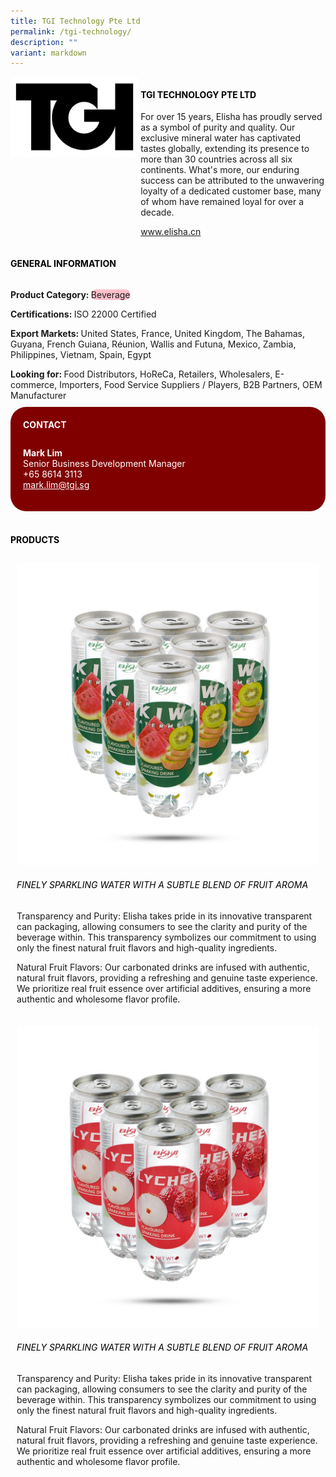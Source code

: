 ```yaml
---
title: TGI Technology Pte Ltd
permalink: /tgi-technology/
description: ""
variant: markdown
---
```

<div class="flex-paragraph">
	<div style="display: flex; flex-wrap: wrap;" class="flex-container">
		<div style="flex: 1 1 40%; display: block;" class="card sgds">
			<img src="/images/TGI%20Technology/tgi_technology_logo.png">
		</div>
		<div style="flex: 1 1 58%; display: block; margin-left: 3px" class="card-sgds">
			<h4 style="text-transform: uppercase; color: black;"><b>TGI Technology Pte Ltd</b></h4>
			<p>For over 15 years, Elisha has proudly served as a symbol of purity and quality. Our exclusive mineral water has captivated tastes globally, extending its presence to more than 30 countries across all six continents. What's more, our enduring success can be attributed to the unwavering loyalty of a dedicated customer base, many of whom have remained loyal for over a decade.</p>
			<p><a target="_blank" href="https://www.elisha.cn">www.elisha.cn</a></p>
		</div>
	</div>
</div>

<h4 style="text-transform: uppercase; color: black;">
	<b>General Information</b>
</h4>
<div style="display: flex; flex-wrap: wrap;" class="flex-container">
	<div style="flex: 1 1 65%; display: block; align-self: stretch" class="card sgds">
		<div class="flex-paragraph">
			<p>
				<b>Product Category: </b>
				<span style="background-color: pink; border-radius: 10px;">Beverage</span>
			</p>
			<p>
				<b>Certifications: </b>ISO 22000 Certified
			</p>
			<p>
				<b>Export Markets: </b>United States, France, United Kingdom, The Bahamas, Guyana, French Guiana, Réunion, Wallis and Futuna, Mexico, Zambia, Philippines, Vietnam, Spain, Egypt
			</p>
			<p style="margin-bottom: 10px;">
				<b>Looking for: </b>Food Distributors, HoReCa, Retailers, Wholesalers, E-commerce, Importers, Food Service Suppliers / Players, B2B Partners, OEM Manufacturer
			</p>
		</div>
	</div>
	<div style="flex: 1 1 35%; padding: 10px; display: block; background-color: maroon; border-radius: 25px; align-self: center;" class="card sgds">
		<h4 style="color: white; margin-top: 10px; margin-left: 10px;">CONTACT</h4>
		<div class="flex-paragraph">
			<p style="padding: 10px; color: white;">
				<b>Mark Lim</b>
				<br>Senior Business Development Manager<br>+65 8614 3113<br>
				<a style="color: white;" href="mailto:mark.lim@tgi.sg">mark.lim@tgi.sg</a>
			</p>
		</div>
	</div>
</div>
<br>
<h4 style="text-transform: uppercase; color: black;">
	<b>Products</b>
</h4>
<div style="display: flex; flex-wrap: wrap;">
	<div style="flex: 1 1 47%; margin: 10px; display: block;" class="card sgds">
		<div style="display: block;" class="flex-image">
			<img src="/images/TGI%20Technology/tgi_technology_product_01.jpg">
		</div>
		<div class="flex-paragraph">
			<h6 style="text-transform: uppercase; color: black;">Finely Sparkling Water With A Subtle Blend Of Fruit Aroma</h6>
			<p>Transparency and Purity: Elisha takes pride in its innovative transparent can packaging, allowing consumers to see the clarity and purity of the beverage within. This transparency symbolizes our commitment to using only the finest natural fruit flavors and high-quality ingredients.</p>
			<p>Natural Fruit Flavors: Our carbonated drinks are infused with authentic, natural fruit flavors, providing a refreshing and genuine taste experience. We prioritize real fruit essence over artificial additives, ensuring a more authentic and wholesome flavor profile.</p>
		</div>
	</div>
	<div style="flex: 1 1 47%; margin: 10px; display: block;" class="card sgds">
		<div style="display: block;" class="flex-image">
			<img src="/images/TGI%20Technology/tgi_technology_product_02.jpg">
		</div>
		<div class="flex-paragraph">
			<h6 style="text-transform: uppercase; color: black;">Finely Sparkling Water With A Subtle Blend Of Fruit Aroma</h6>
			<p>Transparency and Purity: Elisha takes pride in its innovative transparent can packaging, allowing consumers to see the clarity and purity of the beverage within. This transparency symbolizes our commitment to using only the finest natural fruit flavors and high-quality ingredients.</p>
			<p>Natural Fruit Flavors: Our carbonated drinks are infused with authentic, natural fruit flavors, providing a refreshing and genuine taste experience. We prioritize real fruit essence over artificial additives, ensuring a more authentic and wholesome flavor profile.</p>
		</div>
	</div>
</div>